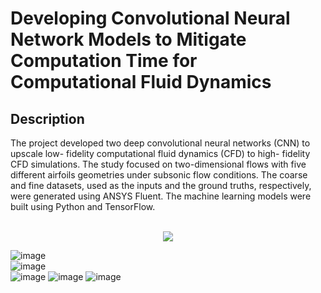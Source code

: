 <h1> Developing Convolutional Neural Network Models to Mitigate Computation Time for Computational Fluid Dynamics </h1>
<h2> Description </h2>
The project developed two deep convolutional neural networks (CNN) to upscale low- fidelity computational fluid dynamics (CFD) to high- fidelity CFD simulations. The study focused on two-dimensional flows with five different airfoils geometries under subsonic flow conditions. The coarse and fine datasets, used as the inputs and the ground truths, respectively, were generated using ANSYS Fluent. The machine learning models were built using Python and TensorFlow.
<br/><br/>
<p align="center">
<img src="https://user-images.githubusercontent.com/130534007/233774850-413bcace-890f-4c6b-a08e-2a2929c463be.png"/>
  
![image](https://user-images.githubusercontent.com/130534007/233774850-413bcace-890f-4c6b-a08e-2a2929c463be.png)
<br/>
![image](https://user-images.githubusercontent.com/130534007/233774851-acfea444-7f11-4550-b921-2a2c8b09e8ca.png)
<br/>
![image](https://user-images.githubusercontent.com/130534007/233775143-08e132b2-9d27-4e0b-b002-6c4e27ed4626.png)
![image](https://user-images.githubusercontent.com/130534007/233775125-0ae2c85d-3768-4ac7-a9a1-68ceeb67a89c.png)
![image](https://user-images.githubusercontent.com/130534007/233775028-d30ae795-3d04-4307-a282-d0487002c675.png)
</p>
